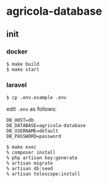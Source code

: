 # agricola-database

## init

### docker

```
$ make build
$ make start
```

### laravel

```
$ cp .env.example .env
```

edit `.env` as follows:

```
DB_HOST=db
DB_DATABASE=agricola-database
DB_USERNAME=default
DB_PASSWORD=password
```

```
$ make exec
% composer install
% php artisan key:generate
% artisan migrate
% artisan db:seed
% artisan telescope:install
```
